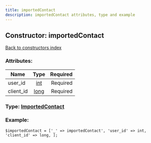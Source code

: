 ```yaml
---
title: importedContact
description: importedContact attributes, type and example
---
```

## Constructor: importedContact  
[Back to constructors index](index.md)



### Attributes:

| Name     |    Type       | Required |
|----------|:-------------:|---------:|
|user\_id|[int](../types/int.md) | Required|
|client\_id|[long](../types/long.md) | Required|



### Type: [ImportedContact](../types/ImportedContact.md)


### Example:

```
$importedContact = ['_' => importedContact', 'user_id' => int, 'client_id' => long, ];
```